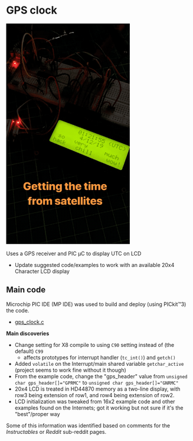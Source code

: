 
# GPS clock

![GPS clock animation](gps_clock.gif "GPS clock running on PIC µC")

Uses a GPS receiver and PIC µC to display UTC on LCD

 - Update suggested code/examples to work with an available 20x4 Character LCD display

## Main code

Microchip PIC IDE (MP IDE) was used to build and deploy (using PICkit™3) the code.

 - [gps_clock.c](gps_clock.c)

**Main discoveries**

 - Change setting for X8 compile to using `C90` setting instead of (the default) `C99`
   - affects prototypes for interrupt handler (`tc_int()`) and `getch()`
 - Added `volatile` on the Interrupt/main shared variable `getchar_active` (project seems to work fine without it though)
 - From the example code, change the "gps_header" value from `unsigned char gps_header[]="GPRMC"` to `unsigned char gps_header[]="GNRMC"`
 - 20x4 LCD is treated in HD44870 memory as a two-line display, with row3 being extension of row1, and row4 being extension of row2.
 - LCD initialization was tweaked from 16x2 example code and other examples found on the Internets; got it working but not sure if it's the "best"/proper way

 Some of this information was identified based on comments for the *Instructables* or *Reddit* sub-reddit pages.
